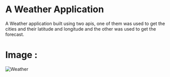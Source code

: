 # A Weather Application
A Weather application built using two apis, one of them was used to get the cities and their latitude and longitude and the other was used to get the forecast.
# Image :
![Weather](https://github.com/ahmed24666/Weather-App/assets/128262500/9ec26d46-e6d8-4149-ba0a-79e804aaa3d0)
